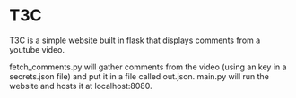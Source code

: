 # T3C

T3C is a simple website built in flask that displays comments from a youtube video.

fetch_comments.py will gather comments from the video (using an key in a secrets.json file) and put it in a file called out.json.
main.py will run the website and hosts it at localhost:8080.
